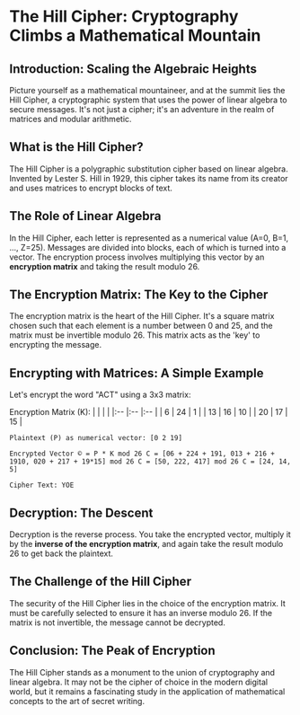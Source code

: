 # The Hill Cipher: Cryptography Climbs a Mathematical Mountain

## Introduction: Scaling the Algebraic Heights

Picture yourself as a mathematical mountaineer, and at the summit lies the Hill Cipher, a cryptographic system that uses the power of linear algebra to secure messages. It's not just a cipher; it's an adventure in the realm of matrices and modular arithmetic.

## What is the Hill Cipher?

The Hill Cipher is a polygraphic substitution cipher based on linear algebra. Invented by Lester S. Hill in 1929, this cipher takes its name from its creator and uses matrices to encrypt blocks of text.

## The Role of Linear Algebra

In the Hill Cipher, each letter is represented as a numerical value (A=0, B=1, ..., Z=25). Messages are divided into blocks, each of which is turned into a vector. The encryption process involves multiplying this vector by an **encryption matrix** and taking the result modulo 26.

## The Encryption Matrix: The Key to the Cipher

The encryption matrix is the heart of the Hill Cipher. It's a square matrix chosen such that each element is a number between 0 and 25, and the matrix must be invertible modulo 26. This matrix acts as the 'key' to encrypting the message.

## Encrypting with Matrices: A Simple Example

Let's encrypt the word "ACT" using a 3x3 matrix:

Encryption Matrix (K):
| | | |
|:-- |:-- |:-- |
| 6 | 24 | 1 |
| 13 | 16 | 10 |
| 20 | 17 | 15 |

```
Plaintext (P) as numerical vector: [0 2 19]

Encrypted Vector © = P * K mod 26 C = [06 + 224 + 191, 013 + 216 + 1910, 020 + 217 + 19*15] mod 26 C = [50, 222, 417] mod 26 C = [24, 14, 5]

Cipher Text: YOE
```

## Decryption: The Descent

Decryption is the reverse process. You take the encrypted vector, multiply it by the **inverse of the encryption matrix**, and again take the result modulo 26 to get back the plaintext.

## The Challenge of the Hill Cipher

The security of the Hill Cipher lies in the choice of the encryption matrix. It must be carefully selected to ensure it has an inverse modulo 26. If the matrix is not invertible, the message cannot be decrypted.

## Conclusion: The Peak of Encryption

The Hill Cipher stands as a monument to the union of cryptography and linear algebra. It may not be the cipher of choice in the modern digital world, but it remains a fascinating study in the application of mathematical concepts to the art of secret writing.
